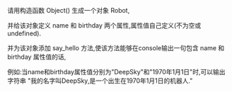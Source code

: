 请用构造函数 Object() 生成一个对象 Robot,

并给该对象定义 name 和 birthday 两个属性,属性值自己定义(不为空或undefined).

并为该对象添加 say_hello 方法,使该方法能够在console输出一句包含 name 和 birthday 属性值的话,

例如:当name和birthday属性值分别为"DeepSky"和"1970年1月1日"时,可以输出字符串 "我的名字叫DeepSky,是一个出生在1970年1月1日的机器人."

